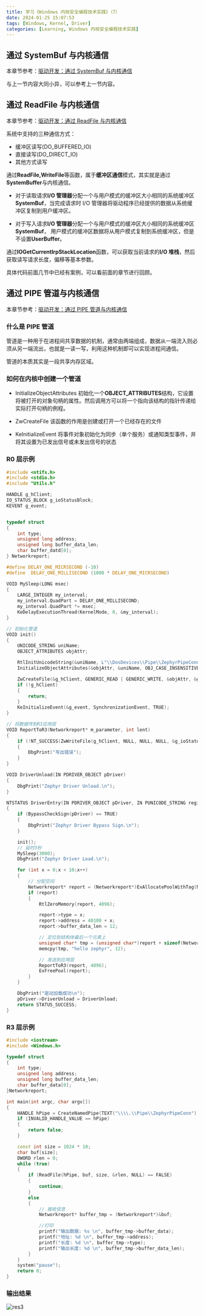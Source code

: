 ```yaml
---
title: 学习《Windows 内核安全编程技术实践》（7）
date: 2024-01-25 15:07:53
tags: [Windows, Kernel, Driver]
categories: [Learning, Windows 内核安全编程技术实践]
---
```


## 通过 SystemBuf 与内核通信

本章节参考：[驱动开发：通过 SystemBuf 与内核通信](https://www.lyshark.com/post/8018714e.html)

与上一节内容大同小异，可以参考上一节内容。

## 通过 ReadFile 与内核通信

本章节参考：[驱动开发：通过 ReadFile 与内核通信](https://www.lyshark.com/post/a3177a19.html)

系统中支持的三种通信方式：

- 缓冲区读写(DO_BUFFERED_IO)
- 直接读写(DO_DIRECT_IO)
- 其他方式读写

通过**ReadFile,WriteFile**等函数，属于**缓冲区通信**模式，其实就是通过**SystemBuffer**与内核通信。

- 对于读取请求**I/O 管理器**分配一个与用户模式的缓冲区大小相同的系统缓冲区**SystemBuf**，当完成请求时 I/O 管理器将驱动程序已经提供的数据从系统缓冲区复制到用户缓冲区。

- 对于写入请求**I/O 管理器**分配一个与用户模式的缓冲区大小相同的系统缓冲区**SystemBuf**，
  用户模式的缓冲区数据将从用户模式复制到系统缓冲区，但是不设置**UserBuffer**。

通过**IOGetCurrentIrpStackLocation**函数，可以获取当前请求的**I/O 堆栈**，然后获取读写请求长度，偏移等基本参数。

具体代码前面几节中已经有案例，可以看前面的章节进行回顾。

## 通过 PIPE 管道与内核通信

本章节参考：[驱动开发：通过 PIPE 管道与内核通信](https://www.lyshark.com/post/ca9b53fd.html)

### 什么是 PIPE 管道

管道是一种用于在进程间共享数据的机制，通常由两端组成，数据从一端流入则必须从另一端流出，也就是一读一写，利用这种机制即可以实现进程间通信。

管道的本质其实是一段共享内存区域。

### 如何在内核中创建一个管道

- InitializeObjectAttributes
  初始化一个**OBJECT_ATTRIBUTES**结构，它设置将被打开的对象句柄的属性。然后调用方可以将一个指向该结构的指针传递给实际打开句柄的例程。

- ZwCreateFile
  该函数的作用是创建或打开一个已经存在的文件

- KeInitializeEvent
  将事件对象初始化为同步（单个服务）或通知类型事件，并将其设置为已发出信号或未发出信号的状态

### R0 层示例

```c
#include <ntifs.h>
#include <stdio.h>
#include "Utils.h"

HANDLE g_hClient;
IO_STATUS_BLOCK g_ioStatusBlock;
KEVENT g_event;


typedef struct
{
	int type;
	unsigned long address;
	unsigned long buffer_data_len;
	char buffer_datd[0];
} Networkreport;

#define DELAY_ONE_MICRSECOND (-10)
#define  DELAY_ONE_MILLISECOND (1000 * DELAY_ONE_MICRSECOND)

VOID MySleep(LONG msec)
{
	LARGE_INTEGER my_interval;
	my_interval.QuadPart = DELAY_ONE_MILLISECOND;
	my_interval.QuadPart *= msec;
	KeDelayExecutionThread(KernelMode, 0, &my_interval);
}

// 初始化管道
VOID init()
{
	UNICODE_STRING uniName;
	OBJECT_ATTRIBUTES objAttr;

	RtlInitUnicodeString(&uniName, L"\\DosDevices\\Pipe\\ZephyrPipeConn");
	InitializeObjectAttributes(&objAttr, &uniName, OBJ_CASE_INSENSITIVE | OBJ_KERNEL_HANDLE, NULL, NULL);

	ZwCreateFile(&g_hClient, GENERIC_READ | GENERIC_WRITE, &objAttr, &g_ioStatusBlock, NULL, FILE_ATTRIBUTE_NORMAL, FILE_ANY_ACCESS, FILE_OPEN, FILE_SYNCHRONOUS_IO_NONALERT, NULL, 0);
	if (!g_hClient)
	{
		return;
	}
	KeInitializeEvent(&g_event, SynchronizationEvent, TRUE);
}

// 将数据传到R3应用层
VOID ReportToR3(Networkreport* m_parameter, int lent)
{
	if (!NT_SUCCESS(ZwWriteFile(g_hClient, NULL, NULL, NULL, &g_ioStatusBlock, (void*)m_parameter, lent, NULL, NULL)))
	{
		DbgPrint("写出错误");
	}
}

VOID DriverUnload(IN PDRIVER_OBJECT pDriver)
{
	DbgPrint("Zephyr Driver Unload.\n");
}

NTSTATUS DriverEntry(IN PDRIVER_OBJECT pDriver, IN PUNICODE_STRING registryPath)
{
	if (BypassCheckSign(pDriver) == TRUE)
	{
		DbgPrint("Zephyr Driver Bypass Sign.\n");
	}

	init();
	// 延时3秒
	MySleep(3000);
	DbgPrint("Zephyr Driver Load.\n");

	for (int x = 0;x < 10;x++)
	{
		// 分配空间
		Networkreport* report = (Networkreport*)ExAllocatePoolWithTag(NonPagedPool, 4096, "Zephyr");
		if (report)
		{
			RtlZeroMemory(report, 4096);

			report->type = x;
			report->address = 40100 + x;
			report->buffer_data_len = 12;

			// 定位到结构体最后一个元素上
			unsigned char* tmp = (unsigned char*)report + sizeof(Networkreport);
			memcpy(tmp, "hello zephyr", 12);

			// 发送到应用层
			ReportToR3(report, 4096);
			ExFreePool(report);
		}
	}

	DbgPrint("驱动加载成功\n");
	pDriver->DriverUnload = DriverUnload;
	return STATUS_SUCCESS;
}
```

### R3 层示例

```c++
#include <iostream>
#include <Windows.h>

typedef struct
{
	int type;
	unsigned long address;
	unsigned long buffer_data_len;
	char buffer_data[0];
}Networkreport;

int main(int argc, char argv[])
{
	HANDLE hPipe = CreateNamedPipe(TEXT("\\\\.\\Pipe\\ZephyrPipeConn"), PIPE_ACCESS_DUPLEX | FILE_FLAG_OVERLAPPED, PIPE_TYPE_MESSAGE | PIPE_READMODE_MESSAGE | PIPE_WAIT, PIPE_UNLIMITED_INSTANCES, 0, 0, NMPWAIT_WAIT_FOREVER, NULL);
	if (INVALID_HANDLE_VALUE == hPipe)
	{
		return false;
	}

	const int size = 1024 * 10;
	char buf[size];
	DWORD rlen = 0;
	while (true)
	{
		if (ReadFile(hPipe, buf, size, &rlen, NULL) == FALSE)
		{
			continue;
		}
		else
		{
			// 接收信息
			Networkreport* buffer_tmp = (Networkreport*)&buf;

			//打印
			printf("输出数据: %s \n", buffer_tmp->buffer_data);
			printf("地址: %d \n", buffer_tmp->address);
			printf("长度: %d \n", buffer_tmp->type);
			printf("输出长度: %d \n", buffer_tmp->buffer_data_len);
		}
	}
	system("pause");
	return 0;
}
```

### 输出结果

![res3](/images/windows_kernel_safety_programing/res3.png)
